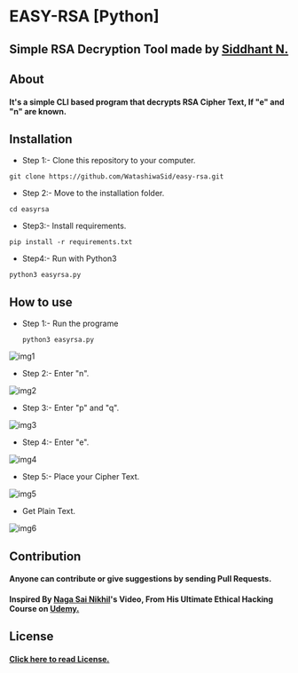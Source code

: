 # EASY-RSA [Python]
## Simple RSA Decryption Tool made by [Siddhant N.](https://twitter.com/WatashiwaSid)

## About 
#### It's a simple CLI based program that decrypts RSA Cipher Text, If "e" and "n" are known. 


## Installation

- Step 1:- Clone this repository to your computer.
```
git clone https://github.com/WatashiwaSid/easy-rsa.git
```

- Step 2:- Move to the installation folder. 
```
cd easyrsa
```

- Step3:- Install requirements.
```
pip install -r requirements.txt
```

- Step4:- Run with Python3 
```
python3 easyrsa.py
```

## How to use

- Step 1:- Run the programe
	```
	python3 easyrsa.py
	```

![img1](https://i.imgur.com/pPRs1n3.png)

- Step 2:- Enter "n".

![img2](https://i.imgur.com/o20l0Kk.png)

- Step 3:- Enter "p" and "q".

![img3](https://i.imgur.com/4UEH6DW.png)

- Step 4:- Enter "e".

![img4](https://i.imgur.com/O1ZLKSZ.png)

- Step 5:- Place your Cipher Text.

![img5](https://i.imgur.com/JUxqdxA.png)

- Get Plain Text.

![img6](https://i.imgur.com/lzsjxgv.png)

## Contribution

#### Anyone can contribute or give suggestions by sending Pull Requests.

#### Inspired By [Naga Sai Nikhil](https://twitter.com/nagasainikhil)'s Video, From His Ultimate Ethical Hacking Course on [Udemy.](https://www.udemy.com/course/ultimate-ethical-hacking/)

## License

#### [Click here to read License.](https://github.com/WatashiwaSid/easy-rsa/blob/main/LICENSE)
